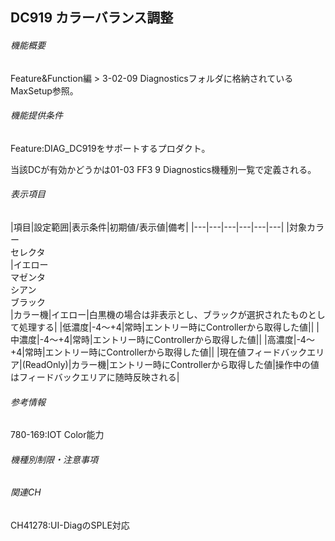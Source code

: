 ## DC919 カラーバランス調整 

###### 機能概要

Feature&Function編 > 3-02-09
Diagnosticsフォルダに格納されているMaxSetup参照。

###### 機能提供条件

Feature:DIAG\_DC919をサポートするプロダクト。

当該DCが有効かどうかは01-03 FF3 9 Diagnostics機種別一覧で定義される。

###### 表示項目

|項目|設定範囲|表示条件|初期値/表示値|備考|
|---|---|---|---|---|---|
|対象カラー<br/>セレクタ<br/>|イエロー<br/>マゼンタ<br/>シアン<br/>ブラック<br/>|カラー機|イエロー|白黒機の場合は非表示とし、ブラックが選択されたものとして処理する|
|低濃度|-4～+4|常時|エントリー時にControllerから取得した値||
|中濃度|-4～+4|常時|エントリー時にControllerから取得した値||
|高濃度|-4～+4|常時|エントリー時にControllerから取得した値||
|現在値フィードバックエリア|(ReadOnly)|カラー機|エントリー時にControllerから取得した値|操作中の値はフィードバックエリアに随時反映される|


###### 参考情報

780-169:IOT Color能力

###### 機種別制限・注意事項

###### 関連CH

CH41278:UI-DiagのSPLE対応